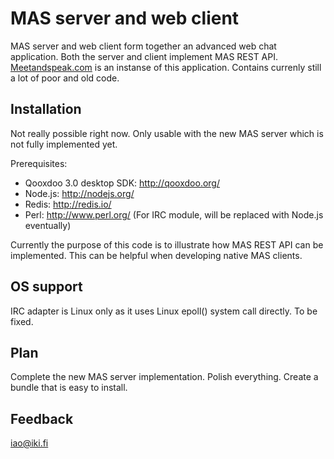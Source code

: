 MAS server and web client
=========================

MAS server and web client form together an advanced web chat application. Both the server and client implement MAS REST API. [Meetandspeak.com][] is an instanse of this application. Contains currenly still a lot of poor and old code.

Installation
------------

Not really possible right now. Only usable with the new MAS server which is not fully implemented yet.

Prerequisites:

- Qooxdoo 3.0 desktop SDK: http://qooxdoo.org/
- Node.js: http://nodejs.org/
- Redis: http://redis.io/
- Perl: http://www.perl.org/ (For IRC module, will be replaced with Node.js eventually)

Currently the purpose of this code is to illustrate how MAS REST API can be implemented. This can be helpful when developing native MAS clients.

OS support
----------

IRC adapter is Linux only as it uses Linux epoll() system call directly. To be fixed.

Plan
----

Complete the new MAS server implementation. Polish everything. Create a bundle that is easy to install.

Feedback
--------

iao@iki.fi

[meetandspeak.com]: http://meetandspeak.com/
